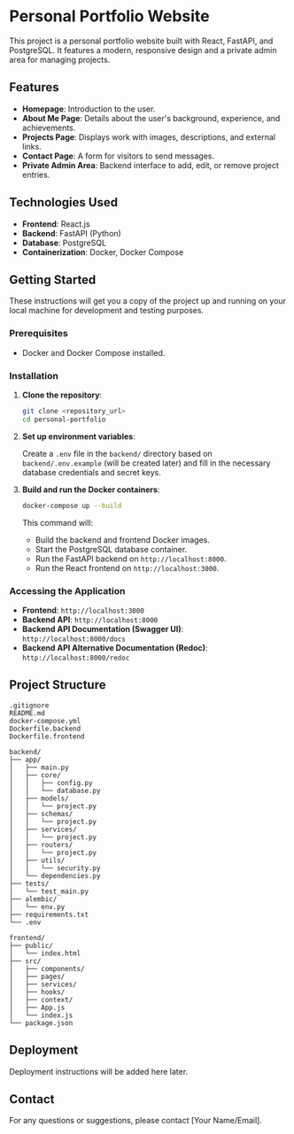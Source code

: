 # Personal Portfolio Website

This project is a personal portfolio website built with React, FastAPI, and PostgreSQL. It features a modern, responsive design and a private admin area for managing projects.

## Features

*   **Homepage**: Introduction to the user.
*   **About Me Page**: Details about the user's background, experience, and achievements.
*   **Projects Page**: Displays work with images, descriptions, and external links.
*   **Contact Page**: A form for visitors to send messages.
*   **Private Admin Area**: Backend interface to add, edit, or remove project entries.

## Technologies Used

*   **Frontend**: React.js
*   **Backend**: FastAPI (Python)
*   **Database**: PostgreSQL
*   **Containerization**: Docker, Docker Compose

## Getting Started

These instructions will get you a copy of the project up and running on your local machine for development and testing purposes.

### Prerequisites

*   Docker and Docker Compose installed.

### Installation

1.  **Clone the repository**:

    ```bash
    git clone <repository_url>
    cd personal-portfolio
    ```

2.  **Set up environment variables**:

    Create a `.env` file in the `backend/` directory based on `backend/.env.example` (will be created later) and fill in the necessary database credentials and secret keys.

3.  **Build and run the Docker containers**:

    ```bash
    docker-compose up --build
    ```

    This command will:
    *   Build the backend and frontend Docker images.
    *   Start the PostgreSQL database container.
    *   Run the FastAPI backend on `http://localhost:8000`.
    *   Run the React frontend on `http://localhost:3000`.

### Accessing the Application

*   **Frontend**: `http://localhost:3000`
*   **Backend API**: `http://localhost:8000`
*   **Backend API Documentation (Swagger UI)**: `http://localhost:8000/docs`
*   **Backend API Alternative Documentation (Redoc)**: `http://localhost:8000/redoc`

## Project Structure

```
.gitignore
README.md
docker-compose.yml
Dockerfile.backend
Dockerfile.frontend

backend/
├── app/
│   ├── main.py
│   ├── core/
│   │   ├── config.py
│   │   └── database.py
│   ├── models/
│   │   └── project.py
│   ├── schemas/
│   │   └── project.py
│   ├── services/
│   │   └── project.py
│   ├── routers/
│   │   └── project.py
│   ├── utils/
│   │   └── security.py
│   └── dependencies.py
├── tests/
│   └── test_main.py
├── alembic/
│   └── env.py
├── requirements.txt
└── .env

frontend/
├── public/
│   └── index.html
├── src/
│   ├── components/
│   ├── pages/
│   ├── services/
│   ├── hooks/
│   ├── context/
│   ├── App.js
│   └── index.js
└── package.json
```

## Deployment

Deployment instructions will be added here later.

## Contact

For any questions or suggestions, please contact [Your Name/Email].